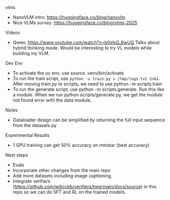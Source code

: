 vlms
- NanoVLM intro: https://huggingface.co/blog/nanovlm
- Nice VLMs survey: https://huggingface.co/blog/vlms-2025

Videos
- Qwen: https://www.youtube.com/watch?v=b0xlsQ_6wUQ
    Talks about hybrid thinking mode. Would be interesting to try VL models while building my VLM.

Dev Env
- To activate the uv env, use source .venv/bin/activate
- To run the train script, use `python -u train.py > /tmp/logs.txt 2>&1`. After moving train.py to scripts, we need to use python -m scripts.train
- To run the generate script, use  python -m scripts.generate. Run this like a module.
When we run python scripts/generate.py, we get the module not found error with the data module.

Notes
- Dataloader design can be simplified by returning the full input sequence from the datasets.py


Experimental Results
- 1 GPU training can get 50% accuracy on mmstar (best accuracy)

Next steps
- Evals
- Incorporate other changes from the main repo
- Add more datasets including image captioning.
- Integrate verifiers (https://github.com/willccbb/verifiers/tree/main/docs/source) in this repo so we can do SFT and RL on the trained models.
